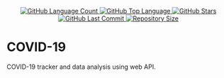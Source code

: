 <p align="center">
  <a href="https://github.com/aimanamri/COVID-19">
    <img alt="GitHub Language Count" src="https://img.shields.io/github/languages/count/aimanamri/COVID-19">
  </a>

  <a href="https://github.com/aimanamri/COVID-19">
    <img alt="GitHub Top Language" src="https://img.shields.io/github/languages/top/aimanamri/COVID-19">
  </a>
  
  <a href="https://github.com/aimanamri/COVID-19/stargazers">
    <img alt="GitHub Stars" src="https://img.shields.io/github/stars/aimanamri/COVID-19?style=social">
  </a>

  <a href="https://github.com/aimanamri/COVID-19/commits/main">
    <img alt="GitHub Last Commit" src="https://img.shields.io/github/last-commit/aimanamri/COVID-19">
  </a>

  <a href="https://github.com/aimanamri/COVID-19">
    <img alt="Repository Size" src="https://img.shields.io/github/repo-size/aimanamri/COVID-19">
  </a>
</p>

# COVID-19
COVID-19 tracker and data analysis using web API.
